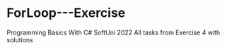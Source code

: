 # ForLoop---Exercise
Programming Basics With C# SoftUni 2022
All tasks from Exercise 4 with solutions 
